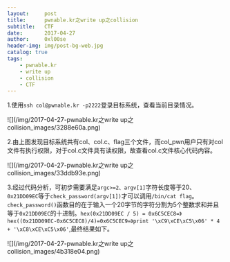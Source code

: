 ```yaml
---
layout:     post
title:      pwnable.kr之write up之collision
subtitle:   CTF
date:       2017-04-27
author:     0xl00se
header-img: img/post-bg-web.jpg
catalog: true
tags:
    - pwnable.kr
    - write up
    - collision
    - CTF
---
```

1.使用`ssh col@pwnable.kr -p2222`登录目标系统，查看当前目录情况。

![](/img/2017-04-27-pwnable.kr之write up之collision_images/3288e60a.png)

2.由上图发现目标系统共有col、col.c、flag三个文件，而col_pwn用户只有对col文件有执行权限，对于col.c文件具有读权限，故查看col.c文件核心代码内容。

![](/img/2017-04-27-pwnable.kr之write up之collision_images/33ddb93e.png)

3.经过代码分析，可初步需要满足`argc>=2、argv[1]`字符长度等于20、`0x21DD09EC`等于`check_password(argv[1])`才可以调用`/bin/cat
flag`。`check_password()`函数目的在于输入一个20字节的字符分割为5个整数求和并且等于`0x21DD09EC`的十进制。`hex(0x21DD09EC
/ 5) = 0x6C5CEC8=》hex((0x21DD09EC-0x6C5CEC8)/4)=0x6C5CEC9=》print
'\xC9\xCE\xC5\x06' * 4 + '\xC8\xCE\xC5\x06'`,最终结果如下。

![](/img/2017-04-27-pwnable.kr之write up之collision_images/4b318e04.png)
